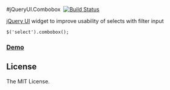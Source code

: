 #jQueryUI.Combobox &nbsp;[![Build Status](https://travis-ci.org/asleepwalker/jquery-ui.combobox.svg?branch=master)](https://travis-ci.org/asleepwalker/jquery-ui.combobox)

[jQuery UI](http://jqueryui.com/) widget to improve usability of selects with filter input

```
$('select').combobox();
```

### <a href="http://asleepwalker.github.io/jquery-ui.combobox/">Demo</a>

## License

The MIT License.